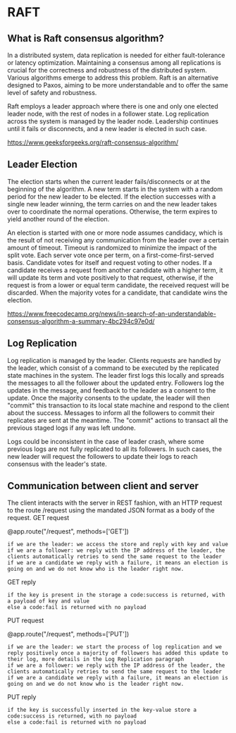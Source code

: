 # RAFT

## What is Raft consensus algorithm?

In a distributed system, data replication is needed for either fault-tolerance or latency optimization. Maintaining a consensus among all replications is crucial for the correctness and robustness of the distributed system. Various algorithms emerge to address this problem. Raft is an alternative designed to Paxos, aiming to be more understandable and to offer the same level of safety and robustness.

Raft employs a leader approach where there is one and only one elected leader node, with the rest of nodes in a follower state. Log replication across the system is managed by the leader node. Leadership continues until it fails or disconnects, and a new leader is elected in such case.

https://www.geeksforgeeks.org/raft-consensus-algorithm/

## Leader Election

The election starts when the current leader fails/disconnects or at the beginning of the algorithm. A new term starts in the system with a random period for the new leader to be elected. If the election successes with a single new leader winning, the term carries on and the new leader takes over to coordinate the normal operations. Otherwise, the term expires to yield another round of the election.

An election is started with one or more node assumes candidacy, which is the result of not receiving any communication from the leader over a certain amount of timeout. Timeout is randomized to minimize the impact of the split vote. Each server vote once per term, on a first-come-first-served basis. Candidate votes for itself and request voting to other nodes. If a candidate receives a request from another candidate with a higher term, it will update its term and vote positively to that request, otherwise, if the request is from a lower or equal term candidate, the received request will be discarded. When the majority votes for a candidate, that candidate wins the election.

https://www.freecodecamp.org/news/in-search-of-an-understandable-consensus-algorithm-a-summary-4bc294c97e0d/

## Log Replication

Log replication is managed by the leader. Clients requests are handled by the leader, which consist of a command to be executed by the replicated state machines in the system. The leader first logs this locally and spreads the messages to all the follower about the updated entry. Followers log the updates in the message, and feedback to the leader as a consent to the update. Once the majority consents to the update, the leader will then "commit" this transaction to its local state machine and respond to the client about the success. Messages to inform all the followers to commit their replicates are sent at the meantime. The "commit" actions to transact all the previous staged logs if any was left undone.

Logs could be inconsistent in the case of leader crash, where some previous logs are not fully replicated to all its followers. In such cases, the new leader will request the followers to update their logs to reach consensus with the leader's state.

## Communication between client and server

The client interacts with the server in REST fashion, with an HTTP request to the route /request using the mandated JSON format as a body of the request.
GET request

@app.route("/request", methods=['GET'])

    if we are the leader: we access the store and reply with key and value
    if we are a follower: we reply with the IP address of the leader, the clients automatically retries to send the same request to the leader
    if we are a candidate we reply with a failure, it means an election is going on and we do not know who is the leader right now.

GET reply

    if the key is present in the storage a code:success is returned, with a payload of key and value
    else a code:fail is returned with no payload

PUT request

@app.route("/request", methods=['PUT'])

    if we are the leader: we start the process of log replication and we reply positively once a majority of followers has added this update to their log, more details in the Log Replication paragraph
    if we are a follower: we reply with the IP address of the leader, the clients automatically retries to send the same request to the leader
    if we are a candidate we reply with a failure, it means an election is going on and we do not know who is the leader right now.

PUT reply

    if the key is successfully inserted in the key-value store a code:success is returned, with no payload
    else a code:fail is returned with no payload
